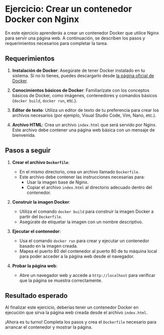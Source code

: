 # Ejercicio: Crear un contenedor Docker con Nginx

En este ejercicio aprenderás a crear un contenedor Docker que utilice Nginx para servir una página web. A continuación, se describen los pasos y requerimientos necesarios para completar la tarea.

## Requerimientos

1. **Instalación de Docker**: Asegúrate de tener Docker instalado en tu sistema. Si no lo tienes, puedes descargarlo desde [la página oficial de Docker](https://www.docker.com/).

2. **Conocimientos básicos de Docker**: Familiarízate con los conceptos básicos de Docker, como imágenes, contenedores y comandos básicos (`docker build`, `docker run`, etc.).

3. **Editor de texto**: Utiliza un editor de texto de tu preferencia para crear los archivos necesarios (por ejemplo, Visual Studio Code, Vim, Nano, etc.).

4. **Archivo HTML**: Crea un archivo `index.html` que será servido por Nginx. Este archivo debe contener una página web básica con un mensaje de bienvenida.

## Pasos a seguir

1. **Crear el archivo `Dockerfile`**:
    - En el mismo directorio, crea un archivo llamado `Dockerfile`.
    - Este archivo debe contener las instrucciones necesarias para:
      - Usar la imagen base de Nginx.
      - Copiar el archivo `index.html` al directorio adecuado dentro del contenedor.

2. **Construir la imagen Docker**:
    - Utiliza el comando `docker build` para construir la imagen Docker a partir del `Dockerfile`.
    - Asegúrate de etiquetar la imagen con un nombre descriptivo.

3. **Ejecutar el contenedor**:
    - Usa el comando `docker run` para crear y ejecutar un contenedor basado en la imagen creada.
    - Mapea el puerto 80 del contenedor al puerto 80 de tu máquina local para poder acceder a la página web desde el navegador.

4. **Probar la página web**:
    - Abre un navegador web y accede a `http://localhost` para verificar que la página se muestra correctamente.

## Resultado esperado

Al finalizar este ejercicio, deberías tener un contenedor Docker en ejecución que sirva la página web creada desde el archivo `index.html`. 

¡Ahora es tu turno! Completa los pasos y crea el `Dockerfile` necesario para arrancar el contenedor y mostrar la página.

